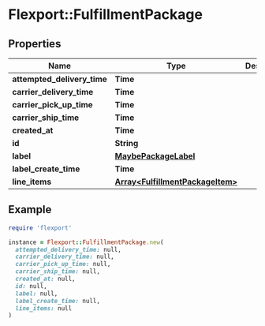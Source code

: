 # Flexport::FulfillmentPackage

## Properties

| Name | Type | Description | Notes |
| ---- | ---- | ----------- | ----- |
| **attempted_delivery_time** | **Time** |  | [optional] |
| **carrier_delivery_time** | **Time** |  | [optional] |
| **carrier_pick_up_time** | **Time** |  | [optional] |
| **carrier_ship_time** | **Time** |  | [optional] |
| **created_at** | **Time** |  | [optional] |
| **id** | **String** |  |  |
| **label** | [**MaybePackageLabel**](MaybePackageLabel.md) |  | [optional] |
| **label_create_time** | **Time** |  | [optional] |
| **line_items** | [**Array&lt;FulfillmentPackageItem&gt;**](FulfillmentPackageItem.md) |  |  |

## Example

```ruby
require 'flexport'

instance = Flexport::FulfillmentPackage.new(
  attempted_delivery_time: null,
  carrier_delivery_time: null,
  carrier_pick_up_time: null,
  carrier_ship_time: null,
  created_at: null,
  id: null,
  label: null,
  label_create_time: null,
  line_items: null
)
```

